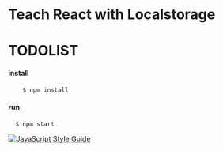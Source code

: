 # Teach React with Localstorage 
# TODOLIST 

#### install
```
	$ npm install 
```
#### run
```
  $ npm start
```
[![JavaScript Style Guide](https://cdn.rawgit.com/feross/standard/master/badge.svg)](https://github.com/feross/standard) 
